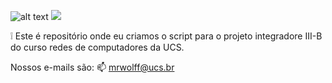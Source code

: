 
![alt text](https://www.ucs.br/site/midia/arquivos/Logo_UCS_Horizontal_PNG_2.png)
<img src=”https://www.ucs.br/site/midia/arquivos/Logo_UCS_Horizontal_PNG_2.png”>



❕ Este é repositório onde eu criamos o script para o projeto integradore III-B do curso redes de computadores da UCS.

Nossos e-mails são:
📫 mrwolff@ucs.br


